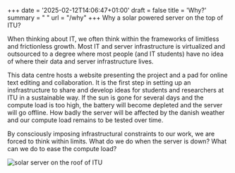 +++
date = '2025-02-12T14:06:47+01:00'
draft = false
title = 'Why?'
summary = " "
url = "/why"
+++
Why a solar powered server on the top of ITU?

When thinking about IT, we often think within the frameworks of limitless and frictionless growth. Most IT and server infrastructure is virtualized and outsourced to a degree where most people (and IT students) have no idea of where their data and server infrastructure lives.

This data centre hosts a website presenting the project and a pad for online text editing and collaboration. It is the first step in setting up an insfrastructure to share and develop ideas for students and researchers at ITU in a sustainable way. If the sun is gone for several days and the compute load is too high, the battery will become depleted and the server will go offline. How badly the server will be affected by the danish weather and our compute load remains to be tested over time.

By consciously imposing infrastructural constraints to our work, we are forced to think within limits. What do we do when the server is down? What can we do to ease the compute load?

![solar server on the roof of ITU](/images/solar_closeup.png)
